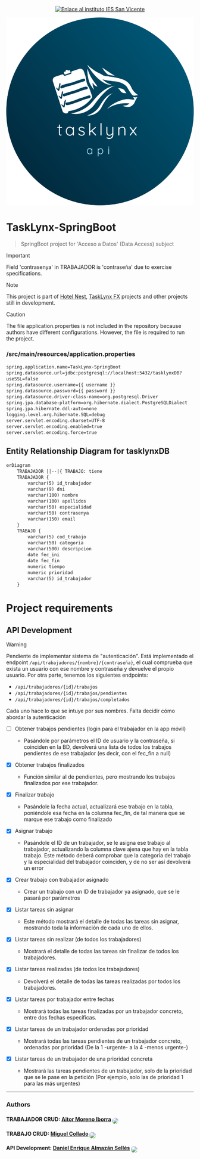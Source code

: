 
<!-- Links references -->

[MiguelColl]: https://github.com/MiguelColl

[LtVish]: https://github.com/LtVish

[DanielAlmazan]: https://github.com/DanielAlmazan

[HotelNest]: https://github.com/DanielAlmazan/hotel-nest
[TaskLynxFX]: https://github.com/DanielAlmazan/TaskLynx-JavaFX


<div style='text-align: center;'>

[![Enlace al instituto IES San Vicente](https://img.shields.io/badge/IES_San_Vicente-DAM--DAW-gree)](https://iessanvicente.com/)

</div>

![TaskLynx API logo](/src/main/resources/img/TaskLynx-API-oval-logo.svg)

# TaskLynx-SpringBoot

> SpringBoot project for 'Acceso a Datos' (Data Access) subject


> [!IMPORTANT]  
> Field 'contrasenya' in TRABAJADOR is 'contraseña' due to exercise specifications.

> [!NOTE]  
> This project is part of [Hotel Nest][HotelNest], [TaskLynx FX][TaskLynxFX] projects and other projects still in development.

> [!CAUTION]  
> The file application.properties is not included in the repository because authors have different configurations. However, the file is required to run the project.

### /src/main/resources/application.properties
```properties
spring.application.name=TaskLynx-SpringBoot
spring.datasource.url=jdbc:postgresql://localhost:5432/tasklynxDB?useSSL=false
spring.datasource.username={{ username }}
spring.datasource.password={{ password }}
spring.datasource.driver-class-name=org.postgresql.Driver
spring.jpa.database-platform=org.hibernate.dialect.PostgreSQLDialect
spring.jpa.hibernate.ddl-auto=none
logging.level.org.hibernate.SQL=debug
server.servlet.encoding.charset=UTF-8
server.servlet.encoding.enabled=true
server.servlet.encoding.force=true
```

## Entity Relationship Diagram for tasklynxDB

```mermaid
erDiagram
    TRABAJADOR ||--|{ TRABAJO: tiene
    TRABAJADOR {
        varchar(5) id_trabajador
        varchar(9) dni
        varchar(100) nombre
        varchar(100) apellidos
        varchar(50) especialidad
        varchar(50) contrasenya
        varchar(150) email
    }
    TRABAJO {
        varchar(5) cod_trabajo
        varchar(50) categoria
        varchar(500) descripcion
        date fec_ini
        date fec_fin
        numeric tiempo
        numeric prioridad
        varchar(5) id_trabajador
    }
```



# Project requirements

## API Development
> [!WARNING]  
> Pendiente de implementar sistema de "autenticación". Está implementado el endpoint 
> `/api/trabajadores/{nombre}/{contraseña}`, el cual comprueba que exista un usuario con 
> ese nombre y contraseña y devuelve el propio usuario. Por otra parte, tenemos los siguientes endpoints:
> 
> - `/api/trabajadores/{id}/trabajos`
> - `/api/trabajadores/{id}/trabajos/pendientes`
> - `/api/trabajadores/{id}/trabajos/completados`
> 
> Cada uno hace lo que se intuye por sus nombres.
> Falta decidir cómo abordar la autenticación

* [ ] Obtener trabajos pendientes (login para el trabajador en la app móvil)
  * Pasándole por parámetros el ID de usuario y la contraseña, si
    coinciden en la BD, devolverá una lista de todos los trabajos
    pendientes de ese trabajador (es decir, con el fec_fin a null)  

* [x] Obtener trabajos finalizados
    * Función similar al de pendientes, pero mostrando los trabajos
      finalizados por ese trabajador.

* [x] Finalizar trabajo
    * Pasándole la fecha actual, actualizará ese trabajo en la tabla,
      poniéndole esa fecha en la columna fec_fin, de tal manera que
      se marque ese trabajo como finalizado

* [x] Asignar trabajo
    * Pasándole el ID de un trabajador, se le asigna ese trabajo al
      trabajador, actualizando la columna clave ajena que hay en la
      tabla trabajo. Este método deberá comprobar que la categoría
      del trabajo y la especialidad del trabajador coinciden, y de no
      ser así devolverá un error

* [x] Crear trabajo con trabajador asignado
    * Crear un trabajo con un ID de trabajador ya asignado, que se le
      pasará por parámetros

* [x] Listar tareas sin asignar
    * Este método mostrará el detalle de todas las tareas sin asignar,
      mostrando toda la información de cada uno de ellos.

* [x] Listar tareas sin realizar (de todos los trabajadores)
    * Mostrará el detalle de todas las tareas sin finalizar de todos los
      trabajadores.

* [x] Listar tareas realizadas (de todos los trabajadores)
    * Devolverá el detalle de todas las tareas realizadas por todos los
      trabajadores.

* [x] Listar tareas por trabajador entre fechas
    * Mostrará todas las tareas finalizadas por un trabajador
      concreto, entre dos fechas específicas.

* [x] Listar tareas de un trabajador ordenadas por prioridad
    * Mostrará todas las tareas pendientes de un trabajador concreto,
      ordenadas por prioridad (De la 1 -urgente- a la 4 -menos
      urgente-)

* [x] Listar tareas de un trabajador de una prioridad concreta
    * Mostrará las tareas pendientes de un trabajador, solo de la
      prioridad que se le pase en la petición (Por ejemplo, solo las de
      prioridad 1 para las más urgentes)

---

### Authors

#### TRABAJADOR CRUD: [Aitor Moreno Iborra][LtVish] <a href="https://github.com/LtVish"><img src="https://avatars.githubusercontent.com/u/119342012?v=4"  style="height: 40px; transform: translateY(7px); border-radius: 7px"></a>

#### TRABAJO CRUD: [Miguel Collado][MiguelColl] <a href="https://github.com/MiguelColl"><img src="https://avatars.githubusercontent.com/u/114687157?v=4" style="height: 30px; transform: translateY(7px); border-radius: 5px"></a>

#### API Development: [Daniel Enrique Almazán Sellés][DanielAlmazan] <a href="https://github.com/DanielAlmazan"><img src="https://avatars.githubusercontent.com/u/114589538?v=4" style="height: 40px; transform: translateY(7px); border-radius: 5px"></a>
